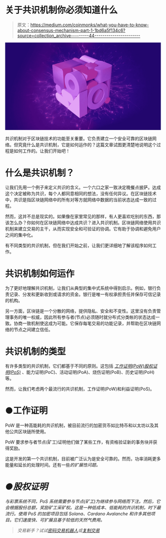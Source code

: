 # 关于共识机制你必须知道什么

> 原文：<https://medium.com/coinmonks/what-you-have-to-know-about-consensus-mechanism-part-1-1bd6a5f134c6?source=collection_archive---------44----------------------->

![](img/cb6f4fb510a2f7143d8eb7082155ffb6.png)

共识机制对于区块链技术的功能至关重要。它负责建立一个安全可靠的区块链网络。但究竟什么是共识机制，它是如何运作的？这篇文章试图更清楚地说明这个过程是如何工作的。让我们开始吧！

# 什么是共识机制？

让我们先用一个例子来定义共识的含义。一个六口之家一致决定晚餐点披萨。达成这个决定被称为共识，每个人都同意相同的想法，没有任何异议。在区块链技术中，共识是指区块链网络中的所有对等方就网络中数据的当前状态达成一致的过程。

然而，这并不总是现实的。如果像在家里常见的那样，有人更喜欢吃别的东西，那该怎么办？你如何在区块链网络中达成共识？进入共识机制。区块链网络使用共识机制来建立交易的主干，从而实现安全和可验证的协调。它有助于协调和避免用户之间的集中化。

有不同类型的共识机制，但在我们开始之前，让我们更详细地了解该程序如何工作。

# 共识机制如何运作

为了更好地理解共识机制，让我们从典型的集中式系统中得到启示。例如，银行负责记录、分发和更新收到或请求的资金。银行是唯一有权承担责任并保存可信记录的机构。

另一方面，区块链是一个分散的网络，提供隐私、安全和不变性。这里没有负责管理事务的唯一权威，因此所有参与者(节点)必须随时就分布式分类帐的状态达成一致。协商一致机制使这成为可能。它保存每笔交易的功能记录，并帮助在区块链网络的节点之间建立信任。

# 共识机制的类型

有许多类型的共识机制，它们都基于不同的原则。这包括 [*工作证明(PoW)*](https://www.coindesk.com/learn/2020/12/16/what-is-proof-of-work/)[*股权证明(PoS)*](https://www.thebalance.com/proof-of-stake-pos-5196135) 、能力证明(PoC)、活动证明(PoA)、烧伤证明(PoB)、历史证明(PoH)等。

然而，让我们考虑两个最流行的共识机制，工作证明(PoW)和利益证明(PoS)。

# ●工作证明

PoW 是一种高能耗的共识机制，被目前流行的加密货币如比特币和以太坊以及其他公共区块链所使用。

PoW 要求参与者节点(矿工)证明他们做了某些工作，有资格验证新的事务块并获得奖励。

这是开发的第一个共识机制，目前被广泛认为是安全可靠的。然而，功率消耗更多能量和延长的处理时间。还有一些[](https://cointelegraph.com/news/proof-of-work-vs-proof-of-stake-for-scaling-blockchains)*的扩展性问题。*

# *●股权证明*

*与彩票系统不同，PoS 系统需要参与节点(矿工)为继续参与网络而下注。然后，它会根据股份总额，奖励矿工采矿权。这是一种低成本、低能耗的共识机制，时下最流行。使用 PoS 的加密项目包括 Solana、Cardano Avalanche 和许多其他项目。它们速度快、可扩展且基于较低的天然气费用。*

> *交易新手？试试[密码交易机器人](/coinmonks/crypto-trading-bot-c2ffce8acb2a)或[复制交易](/coinmonks/top-10-crypto-copy-trading-platforms-for-beginners-d0c37c7d698c)*